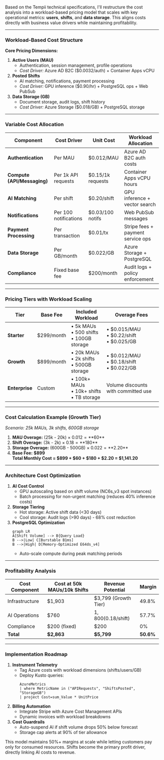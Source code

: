 Based on the Tempii technical specifications, I'll restructure the cost analysis into a workload-based pricing model that scales with key operational metrics: **users**, **shifts**, and **data storage**. This aligns costs directly with business value drivers while maintaining profitability.

---

### **Workload-Based Cost Structure**
**Core Pricing Dimensions:**
1. **Active Users (MAU)**  
   - Authentication, session management, profile operations  
   - *Cost Driver:* Azure AD B2C ($0.0032/auth) + Container Apps vCPU  
2. **Posted Shifts**  
   - AI matching, notifications, payment processing  
   - *Cost Driver:* GPU inference ($0.90/hr) + PostgreSQL ops + Web PubSub  
3. **Data Storage (GB)**  
   - Document storage, audit logs, shift history  
   - *Cost Driver:* Azure Storage ($0.018/GB) + PostgreSQL storage  

---

### **Variable Cost Allocation**
| **Component**               | **Cost Driver**       | **Unit Cost**      | **Workload Allocation** |
|-----------------------------|-----------------------|--------------------|-------------------------|
| **Authentication**          | Per MAU               | $0.012/MAU         | Azure AD B2C auth costs |
| **Compute (API/Messaging)** | Per 1k API requests   | $0.15/1k requests  | Container Apps vCPU hours |
| **AI Matching**             | Per shift             | $0.20/shift        | GPU inference + vector search |
| **Notifications**           | Per 100 notifications| $0.03/100 notifs   | Web PubSub messages |
| **Payment Processing**      | Per transaction       | $0.01/tx           | Stripe fees + payment service ops |
| **Data Storage**            | Per GB/month          | $0.022/GB          | Azure Storage + PostgreSQL |
| **Compliance**              | Fixed base fee        | $200/month         | Audit logs + policy enforcement |

---

### **Pricing Tiers with Workload Scaling**
| **Tier**       | **Base Fee** | **Included Workload**               | **Overage Fees**                     |
|----------------|--------------|-------------------------------------|--------------------------------------|
| **Starter**    | $299/month   | • 5k MAUs<br>• 500 shifts<br>• 100GB storage | • $0.015/MAU<br>• $0.22/shift<br>• $0.025/GB |
| **Growth**     | $899/month   | • 20k MAUs<br>• 2k shifts<br>• 500GB storage | • $0.012/MAU<br>• $0.18/shift<br>• $0.022/GB |
| **Enterprise** | Custom       | • 100k+ MAUs<br>• 10k+ shifts<br>• TB storage | Volume discounts with committed use |

---

### **Cost Calculation Example (Growth Tier)**
*Scenario: 25k MAUs, 3k shifts, 600GB storage*  
1. **MAU Overage:** (25k - 20k) × $0.012 = **$60**  
2. **Shift Overage:** (3k - 2k) × $0.18 = **$180**  
3. **Storage Overage:** (600GB - 500GB) × $0.022 = **$2.20**  
4. **Base Fee:** **$899**  
**Total Monthly Cost = $899 + $60 + $180 + $2.20 = $1,141.20**  

---

### **Architecture Cost Optimization**
1. **AI Cost Control**  
   - GPU autoscaling based on shift volume (NC6s_v3 spot instances)  
   - Batch processing for non-urgent matching (reduces 40% inference costs)  
2. **Storage Tiering**  
   - Hot storage: Active shift data (<30 days)  
   - Cool storage: Audit logs (>90 days) - 68% cost reduction  
3. **PostgreSQL Optimization**  
   ```mermaid
   graph LR
   A[Shift Volume] --> B{Query Load}
   B -->|Low| C[Burstable B1ms]
   B -->|High| D[Memory-Optimized E64ds_v4]
   ```  
   - Auto-scale compute during peak matching periods  

---

### **Profitability Analysis**
| **Cost Component** | **Cost at 50k MAUs/10k Shifts** | **Revenue Potential** | **Margin** |
|--------------------|---------------------------------|------------------------|------------|
| Infrastructure     | $1,903                          | $3,799 (Growth Tier)  | 49.8%      |
| AI Operations      | $760                            | $1,800 ($0.18/shift)  | 57.7%      |
| Compliance         | $200 (fixed)                    | $200                  | 0%         |
| **Total**          | **$2,863**                      | **$5,799**            | **50.6%**  |

---

### **Implementation Roadmap**
1. **Instrument Telemetry**  
   - Tag Azure costs with workload dimensions (shifts/users/GB)  
   - Deploy Kusto queries:  
     ```kql
     AzureMetrics 
     | where MetricName in ("APIRequests", "ShiftsPosted", "StorageGB") 
     | project Cost=sum_Value * UnitPrice  
     ```
2. **Billing Automation**  
   - Integrate Stripe with Azure Cost Management APIs  
   - Dynamic invoices with workload breakdowns  
3. **Cost Guardrails**  
   - Auto-suspend AI if shift volume drops 50% below forecast  
   - Storage cap alerts at 90% of tier allowance  

This model maintains 50%+ margins at scale while letting customers pay only for consumed resources. Shifts become the primary profit driver, directly linking AI costs to revenue.